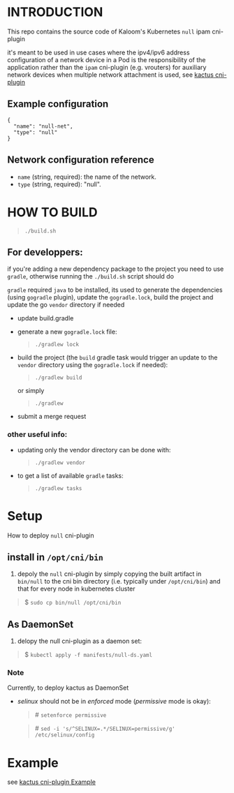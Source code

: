# INTRODUCTION

This repo contains the source code of Kaloom's Kubernetes `null` ipam cni-plugin

it's meant to be used in use cases where the ipv4/ipv6 address configuration of a network device in a Pod is the responsibility of the application rather than the `ipam` cni-plugin (e.g. vrouters) for auxiliary network devices when multiple network attachment is used, see [kactus cni-plugin](https://github.com/kaloom/kubernetes-kactus-cni-plugin)

## Example configuration

```
{
  "name": "null-net",
  "type": "null"
}
```

## Network configuration reference

* `name` (string, required): the name of the network.
* `type` (string, required): "null".

# HOW TO BUILD

> `./build.sh`

## For developpers:

if you're adding a new dependency package to the project you need to use `gradle`, otherwise running the `./build.sh` script should do

`gradle` required `java` to be installed, its used to generate the dependencies (using `gogradle` plugin), update the `gogradle.lock`, build the project and update the go `vendor` directory if needed

* update build.gradle
* generate a new `gogradle.lock` file:
  > `./gradlew lock`
* build the project (the `build` gradle task would trigger an update to the `vendor` directory using the `gogradle.lock` if needed):
  > `./gradlew build`

  or simply

  > `./gradlew`
* submit a merge request


### other useful info:

* updating only the vendor directory can be done with:
  > `./gradlew vendor`
* to get a list of available `gradle` tasks:
  > `./gradlew tasks`

# Setup

How to deploy `null` cni-plugin

## install in `/opt/cni/bin`

1. depoly the `null` cni-plugin by simply copying the built artifact in `bin/null` to the cni bin directory (i.e. typically under `/opt/cni/bin`) and that for every node in kubernetes cluster

> $ `sudo cp bin/null /opt/cni/bin`

## As DaemonSet

1. delopy the null cni-plugin as a daemon set:

> $ `kubectl apply -f manifests/null-ds.yaml`

### Note
Currently, to deploy kactus as DaemonSet
* *selinux* should not be in *enforced* mode (*permissive* mode is okay):
  > \# `setenforce permissive`

  > \# `sed -i 's/^SELINUX=.*/SELINUX=permissive/g' /etc/selinux/config`

# Example

see [kactus cni-plugin Example](https://github.com/kaloom/kubernetes-kactus-cni-plugin)